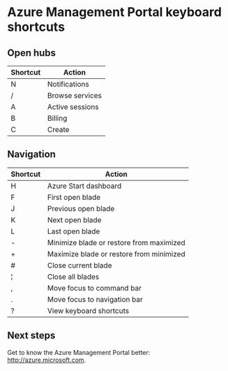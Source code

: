 <properties
   pageTitle="Azure Management Portal keyboard shortcuts | Windows Azure"
   description="This article will always be an up-to-date listing of the keyboard shortcuts that work throughout the Azure Management Portal. Individual services might have their own specialized keyboard shortcuts."
   services="cloud-services"
   documentationCenter=""
   authors="curtand"
   manager="msStevenPo"
   editor=""/>

<tags
	ms.service="multiple"
	ms.date="09/10/2015"
	wacn.date=""/>

# Azure Management Portal keyboard shortcuts

## Open hubs

| Shortcut | Action |
|--------|----------|
| N | Notifications |
| / | Browse services |
| A | Active sessions |
| B | Billing |
| C | Create |

## Navigation

| Shortcut | Action |
|--------|----------|
| H | Azure Start dashboard |
| F | First open blade |
| J | Previous open blade |
| K | Next open blade |
| L | Last open blade |
| - | Minimize blade or restore from maximized |
| + | Maximize blade or restore from minimized |
| # | Close current blade |
| ¦ | Close all blades |
| , | Move focus to command bar |
| . | Move focus to navigation bar |
| ? | View keyboard shortcuts |


## Next steps

Get to know the Azure Management Portal better: http://azure.microsoft.com.
